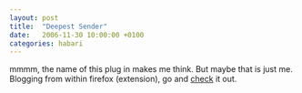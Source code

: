 ```yaml
---
layout: post
title:  "Deepest Sender"
date:   2006-11-30 10:00:00 +0100
categories: habari
---
```

mmmm, the name of this plug in makes me think. But maybe that is just me. Blogging from within firefox (extension), go and <a href="https://addons.mozilla.org/firefox/1811/">check</a> it out.
